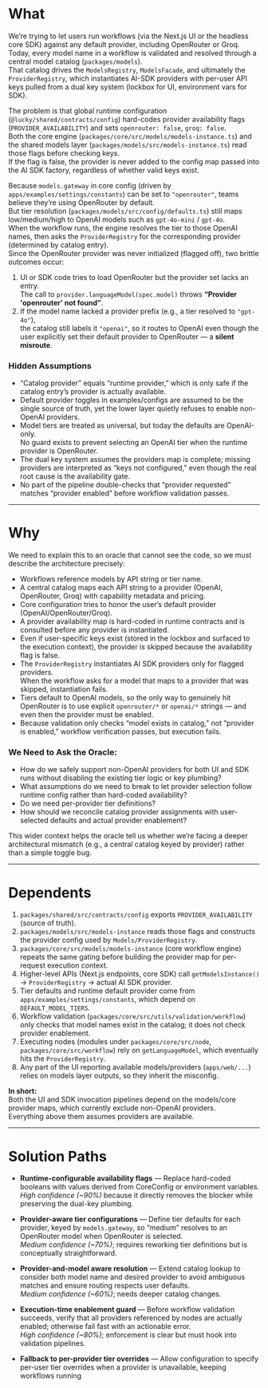 # What

We’re trying to let users run workflows (via the Next.js UI or the headless core SDK) against any default provider, including OpenRouter or Groq.  
Today, every model name in a workflow is validated and resolved through a central model catalog (`packages/models`).  
That catalog drives the `ModelsRegistry`, `ModelsFacade`, and ultimately the `ProviderRegistry`, which instantiates AI-SDK providers with per-user API keys pulled from a dual key system (lockbox for UI, environment vars for SDK).

The problem is that global runtime configuration (`@lucky/shared/contracts/config`) hard-codes provider availability flags (`PROVIDER_AVAILABILITY`) and sets `openrouter: false`, `groq: false`.  
Both the core engine (`packages/core/src/models/models-instance.ts`) and the shared models layer (`packages/models/src/models-instance.ts`) read those flags before checking keys.  
If the flag is false, the provider is never added to the config map passed into the AI SDK factory, regardless of whether valid keys exist.

Because `models.gateway` in core config (driven by `apps/examples/settings/constants`) can be set to `"openrouter"`, teams believe they’re using OpenRouter by default.  
But tier resolution (`packages/models/src/config/defaults.ts`) still maps low/medium/high to OpenAI models such as `gpt-4o-mini` / `gpt-4o`.  
When the workflow runs, the engine resolves the tier to those OpenAI names, then asks the `ProviderRegistry` for the corresponding provider (determined by catalog entry).  
Since the OpenRouter provider was never initialized (flagged off), two brittle outcomes occur:

1. UI or SDK code tries to load OpenRouter but the provider set lacks an entry.  
   The call to `provider.languageModel(spec.model)` throws **“Provider 'openrouter' not found”**.
2. If the model name lacked a provider prefix (e.g., a tier resolved to `"gpt-4o"`),  
   the catalog still labels it `"openai"`, so it routes to OpenAI even though the user explicitly set their default provider to OpenRouter — a **silent misroute**.

### Hidden Assumptions

- “Catalog provider” equals “runtime provider,” which is only safe if the catalog entry’s provider is actually available.  
- Default provider toggles in examples/configs are assumed to be the single source of truth, yet the lower layer quietly refuses to enable non-OpenAI providers.  
- Model tiers are treated as universal, but today the defaults are OpenAI-only.  
  No guard exists to prevent selecting an OpenAI tier when the runtime provider is OpenRouter.  
- The dual key system assumes the providers map is complete; missing providers are interpreted as “keys not configured,” even though the real root cause is the availability gate.  
- No part of the pipeline double-checks that “provider requested” matches “provider enabled” before workflow validation passes.

---

# Why

We need to explain this to an oracle that cannot see the code, so we must describe the architecture precisely:

- Workflows reference models by API string or tier name.  
- A central catalog maps each API string to a provider (OpenAI, OpenRouter, Groq) with capability metadata and pricing.  
- Core configuration tries to honor the user’s default provider (OpenAI/OpenRouter/Groq).  
- A provider availability map is hard-coded in runtime contracts and is consulted before any provider is instantiated.  
- Even if user-specific keys exist (stored in the lockbox and surfaced to the execution context), the provider is skipped because the availability flag is false.  
- The `ProviderRegistry` instantiates AI SDK providers only for flagged providers.  
  When the workflow asks for a model that maps to a provider that was skipped, instantiation fails.  
- Tiers default to OpenAI models, so the only way to genuinely hit OpenRouter is to use explicit `openrouter/*` or `openai/*` strings — and even then the provider must be enabled.  
- Because validation only checks “model exists in catalog,” not “provider is enabled,” workflow verification passes, but execution fails.

### We Need to Ask the Oracle:

- How do we safely support non-OpenAI providers for both UI and SDK runs without disabling the existing tier logic or key plumbing?  
- What assumptions do we need to break to let provider selection follow runtime config rather than hard-coded availability?  
- Do we need per-provider tier definitions?  
- How should we reconcile catalog provider assignments with user-selected defaults and actual provider enablement?

This wider context helps the oracle tell us whether we’re facing a deeper architectural mismatch (e.g., a central catalog keyed by provider) rather than a simple toggle bug.

---

# Dependents

1. `packages/shared/src/contracts/config` exports `PROVIDER_AVAILABILITY` (source of truth).  
2. `packages/models/src/models-instance` reads those flags and constructs the provider config used by `Models/ProviderRegistry`.  
3. `packages/core/src/models/models-instance` (core workflow engine) repeats the same gating before building the provider map for per-request execution context.  
4. Higher-level APIs (Next.js endpoints, core SDK) call `getModelsInstance()` → `ProviderRegistry` → actual AI SDK provider.  
5. Tier defaults and runtime default provider come from `apps/examples/settings/constants`, which depend on `DEFAULT_MODEL_TIERS`.  
6. Workflow validation (`packages/core/src/utils/validation/workflow`) only checks that model names exist in the catalog; it does not check provider enablement.  
7. Executing nodes (modules under `packages/core/src/node`, `packages/core/src/workflow`) rely on `getLanguageModel`, which eventually hits the `ProviderRegistry`.  
8. Any part of the UI reporting available models/providers (`apps/web/...`) relies on models layer outputs, so they inherit the misconfig.

**In short:**  
Both the UI and SDK invocation pipelines depend on the models/core provider maps, which currently exclude non-OpenAI providers.  
Everything above them assumes providers are available.

---

# Solution Paths

- **Runtime-configurable availability flags** — Replace hard-coded booleans with values derived from CoreConfig or environment variables.  
  *High confidence (~90%)* because it directly removes the blocker while preserving the dual-key plumbing.

- **Provider-aware tier configurations** — Define tier defaults for each provider, keyed by `models.gateway`, so “medium” resolves to an OpenRouter model when OpenRouter is selected.  
  *Medium confidence (~70%)*; requires reworking tier definitions but is conceptually straightforward.

- **Provider-and-model aware resolution** — Extend catalog lookup to consider both model name and desired provider to avoid ambiguous matches and ensure routing respects user defaults.  
  *Medium confidence (~60%)*; needs deeper catalog changes.

- **Execution-time enablement guard** — Before workflow validation succeeds, verify that all providers referenced by nodes are actually enabled; otherwise fail fast with an actionable error.  
  *High confidence (~80%)*; enforcement is clear but must hook into validation pipelines.

- **Fallback to per-provider tier overrides** — Allow configuration to specify per-user tier overrides when a provider is unavailable, keeping workflows running
